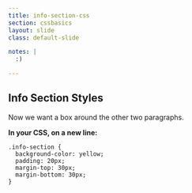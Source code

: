 ```yaml
---
title: info-section-css
section: cssbasics
layout: slide
class: default-slide

notes: |
  :)

---
```


## Info Section Styles

Now we want a box around the other two paragraphs.

**In your CSS, on a new line:**

    .info-section {
      background-color: yellow;
      padding: 20px;
      margin-top: 30px;
      margin-bottom: 30px;
    }
